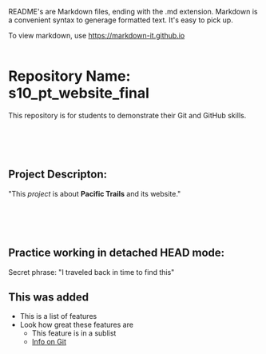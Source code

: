 README's are Markdown files, ending with the .md extension. Markdown is a convenient syntax to generage formatted text. It's easy to pick up.

To view markdown, use https://markdown-it.github.io <br><br>

# Repository Name:  s10_pt_website_final   
This repository is for students to demonstrate their Git and GitHub skills.<br><br><br><br><br>  

## Project Descripton: 
\"This *project* is about **Pacific Trails** and its website."<br><br><br><br><br>
             
## Practice working in detached HEAD mode:
Secret phrase: "I traveled back in time to find this"

## This was added
+ This is a list of features
+ Look how great these features are
  + This feature is in a sublist
  + [Info on Git](https://en.wikipedia.org/wiki/Git)